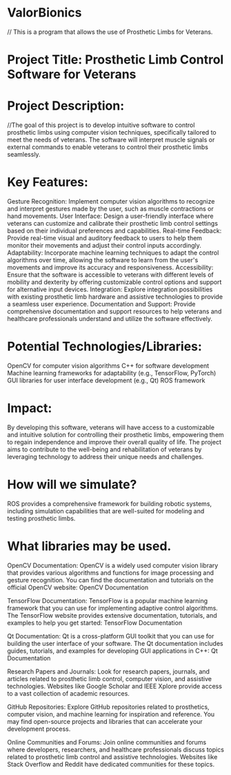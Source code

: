 # ValorBionics
// This is a program that allows the use of Prosthetic Limbs for Veterans.

# Project Title: Prosthetic Limb Control Software for Veterans

# Project Description:
//The goal of this project is to develop intuitive software to control prosthetic limbs using computer vision techniques, specifically tailored to meet the needs of veterans. The software will interpret muscle signals or external commands to enable veterans to control their prosthetic limbs seamlessly.

# Key Features:

Gesture Recognition: Implement computer vision algorithms to recognize and interpret gestures made by the user, such as muscle contractions or hand movements.
User Interface: Design a user-friendly interface where veterans can customize and calibrate their prosthetic limb control settings based on their individual preferences and capabilities.
Real-time Feedback: Provide real-time visual and auditory feedback to users to help them monitor their movements and adjust their control inputs accordingly.
Adaptability: Incorporate machine learning techniques to adapt the control algorithms over time, allowing the software to learn from the user's movements and improve its accuracy and responsiveness.
Accessibility: Ensure that the software is accessible to veterans with different levels of mobility and dexterity by offering customizable control options and support for alternative input devices.
Integration: Explore integration possibilities with existing prosthetic limb hardware and assistive technologies to provide a seamless user experience.
Documentation and Support: Provide comprehensive documentation and support resources to help veterans and healthcare professionals understand and utilize the software effectively.

# Potential Technologies/Libraries:

OpenCV for computer vision algorithms
C++ for software development
Machine learning frameworks for adaptability (e.g., TensorFlow, PyTorch)
GUI libraries for user interface development (e.g., Qt)
ROS framework

# Impact:
By developing this software, veterans will have access to a customizable and intuitive solution for controlling their prosthetic limbs, empowering them to regain independence and improve their overall quality of life. The project aims to contribute to the well-being and rehabilitation of veterans by leveraging technology to address their unique needs and challenges.

# How will we simulate?
ROS provides a comprehensive framework for building robotic systems, including simulation capabilities that are well-suited for modeling and testing prosthetic limbs.

# What libraries may be used.

OpenCV Documentation: OpenCV is a widely used computer vision library that provides various algorithms and functions for image processing and gesture recognition. You can find the documentation and tutorials on the official OpenCV website: OpenCV Documentation

TensorFlow Documentation: TensorFlow is a popular machine learning framework that you can use for implementing adaptive control algorithms. The TensorFlow website provides extensive documentation, tutorials, and examples to help you get started: TensorFlow Documentation

Qt Documentation: Qt is a cross-platform GUI toolkit that you can use for building the user interface of your software. The Qt documentation includes guides, tutorials, and examples for developing GUI applications in C++: Qt Documentation

Research Papers and Journals: Look for research papers, journals, and articles related to prosthetic limb control, computer vision, and assistive technologies. Websites like Google Scholar and IEEE Xplore provide access to a vast collection of academic resources.

GitHub Repositories: Explore GitHub repositories related to prosthetics, computer vision, and machine learning for inspiration and reference. You may find open-source projects and libraries that can accelerate your development process.

Online Communities and Forums: Join online communities and forums where developers, researchers, and healthcare professionals discuss topics related to prosthetic limb control and assistive technologies. Websites like Stack Overflow and Reddit have dedicated communities for these topics.
